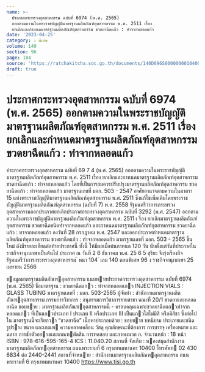 ```yaml
---
name: >-
  ประกาศกระทรวงอุตสาหกรรม ฉบับที่ 6974 (พ.ศ. 2565)
  ออกตามความในพระราชบัญญัติมาตรฐานผลิตภัณฑ์อุตสาหกรรม พ.ศ. 2511 เรื่อง
  ยกเลิกและกำหนดมาตรฐานผลิตภัณฑ์อุตสาหกรรม ขวดยาฉีดแก้ว : ทำจากหลอดแก้ว
date: '2023-04-25'
category: ง พิเศษ
volume: 140
section: 96
page: 104
source: 'https://ratchakitcha.soc.go.th/documents/140D096S0000000010400.pdf'
draft: true
---
```


# ประกาศกระทรวงอุตสาหกรรม ฉบับที่ 6974 (พ.ศ. 2565) ออกตามความในพระราชบัญญัติมาตรฐานผลิตภัณฑ์อุตสาหกรรม พ.ศ. 2511 เรื่อง ยกเลิกและกำหนดมาตรฐานผลิตภัณฑ์อุตสาหกรรม ขวดยาฉีดแก้ว : ทำจากหลอดแก้ว

ประกาศกระทรวงอุตสาหกรรม ฉบับที่ 69 7 4 (พ.ศ. 2565) ออกตามความในพระราชบัญญัติมาตรฐานผลิตภัณฑ์อุตสาหกรรม พ.ศ. 2511 เรื่อง ยกเลิกและกาหนดมาตรฐานผลิตภัณฑ์อุตสาหกรรม ขวดยาฉีดแก้ว : ทำจากหลอดแก้ว โดยที่เป็นการสมควรปรับปรุงมาตรฐานผลิตภัณฑ์อุตสาหกรรม ขวดยาฉีดแก้ว : ทำจากหลอดแก้ว มาตรฐานเลขที่ มอก. 503 - 2547 อาศัยอานาจตามความในมาตรา 15 แห่งพระราชบัญญัติมาตรฐานผลิตภัณฑ์อุตสาหกรรม พ.ศ. 2511 ซึ่งแก้ไขเพิ่มเติมโดยพระราชบัญญัติมาตรฐานผลิตภัณฑ์อุตสาหกรรม (ฉบับที่ 7) พ.ศ. 2558 รัฐมนตรีว่าการกระทรวงอุตสาหกรรมออกประกาศยกเลิกประกาศกระทรวงอุตสาหกรรม ฉบับที่ 3292 (พ.ศ. 2547) ออกตามความในพระราชบัญญัติมาตรฐานผลิตภัณฑ์อุตสาหกรรม พ.ศ. 2511 เ รื่อง ยกเลิกมาตรฐานผลิตภัณฑ์อุตสาหกรรม ขวดยาฉีดชนิดทำจากหลอดแก้ว และกาหนดมาตรฐานผลิตภัณฑ์อุตสาหกรรม ขวดยาฉีดแก้ว : ทาจากหลอดแก้ว ลงวันที่ 28 กรกฎาคม พ.ศ. 2547 และออกประกาศกำหนดมาตรฐานผลิตภัณฑ์อุตสาหกรรม ขวดยาฉีดแก้ว : ทำจากหลอดแก้ว มาตรฐานเลขที่ มอก. 503 - 2565 ขึ้นใหม่ ดังมีรายละเอียดต่อท้ายประกาศนี้ ทั้งนี้ ให้มีผลเมื่อพ้นกาหนด 120 วัน นับตั้งแต่วันที่ประกาศในราชกิจจานุเบกษาเป็นต้นไป ประกาศ ณ วันที่ 2 6 ธันวาคม พ.ศ. 25 6 5 สุริยะ จึงรุ่งเรืองกิจ รัฐมนตรีว่าการกระทรวงอุตสาหกรรม ้ หนา 104 ่ เลม 140 ตอนพิเศษ 96 ง ราชกิจจานุเบกษา 25 เมษายน 2566

ขอมูลมาตรฐานผลิตภัณฑอุตสาหกรรม แนบทายประกาศกระทรวงอุตสาหกรรม ฉบับที่ 6974 (พ.ศ. 2565) ชื่อมาตรฐาน : ขวดยาฉีดแกว : ทําจากหลอดแกว INJECTION VIALS : GLASS TUBING มาตรฐานเลขที่ : มอก. 503-2565 ผู้จัดทํา : สํานักงานมาตรฐานผลิตภัณฑอุตสาหกรรม กรรมการวิชาการ : อนุกรรมการวิชาการรายสาขา คณะที่ 20/1 ขวดยาและหลอดยาฉีด ขอบขาย : มาตรฐานผลิตภัณฑอุตสาหกรรมนี้ - ครอบคลุมเฉพาะขวดยาฉีดแกวทําจากหลอดแกว ที่เป็นแกวประเภท I ประเภท II หรือประเภท III เป็นแกวใสไม่มีสี หรือมีสีชา ซึ่งต่อไปใน มาตรฐานนี้จะเรียกวา “ขวดยาฉีด” เนื้อหาประกอบด้วย : ขอบขาย บทนิยาม ประเภทและชนิด รูปราง ขนาด และเกณฑ ความคลาดเคลื่อน วัสดุ คุณลักษณะที่ต้องการ การบรรจุ เครื่องหมาย และฉลาก การชักตัวอยางและเกณฑตัดสิน การทดสอบ และภาคผนวก ก. จํานวนหน้า : 18 หน้า ISBN : 978-616-595-165-4 ICS : 11.040.20 สถานที่ จัดเก็บ : หองสมุดสํานักงานมาตรฐานผลิตภัณฑอุตสาหกรรม ถนนพระรามที่ 6 กรุงเทพมหานคร 10400 โทรศัพท 02 430 6834 ต่อ 2440-2441 สถานที่จําหนาย : สํานักงานมาตรฐานผลิตภัณฑอุตสาหกรรม ถนนพระรามที่ 6 กรุงเทพมหานคร 10400 https://www.tisi.go.th
